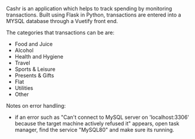 Cashr is an application which helps to track spending by monitoring transactions. Built using Flask in Python, transactions are entered into a MYSQL database through a Vuetify front end. 

The categories that transactions can be are:
- Food and Juice
- Alcohol
- Health and Hygiene
- Travel
- Sports & Leisure
- Presents & Gifts
- Flat
- Utilities
- Other

Notes on error handling:
- if an error such as "Can't connect to MySQL server on 'localhost:3306' because the target machine actively refused it" appears, open task manager, find the service "MySQL80" and make sure its running.